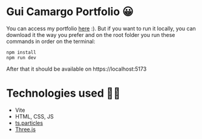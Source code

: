 # Gui Camargo Portfolio 😀
You can access my portfolio [here](https://guicamargo.vercel.app/) :). But if you want to run it locally, you can download it the way you prefer
and on the root folder you run these commands in order on the terminal:
```
npm install
npm run dev
```
After that it should be available on https://localhost:5173

# Technologies used 👨‍💻
- Vite
- HTML, CSS, JS
- [ts.particles](https://particles.js.org/)
- [Three.js](https://threejs.org/)
